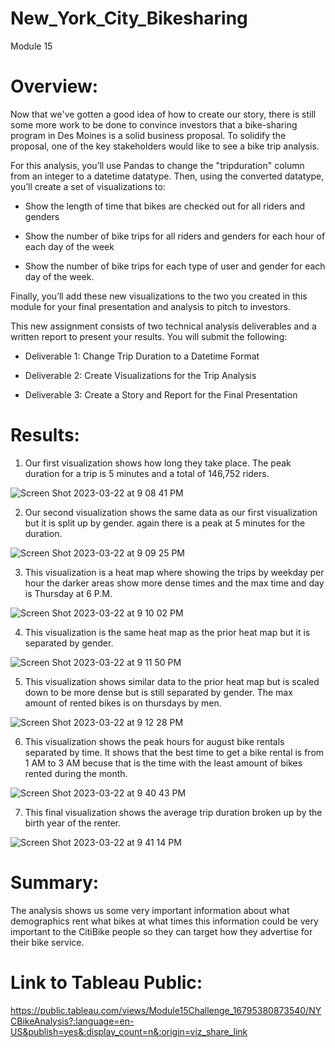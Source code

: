 # New_York_City_Bikesharing
Module 15

# Overview:

Now that we've gotten a good idea of how to create our story, there is still some more work to be done to convince investors that a bike-sharing program in Des Moines is a solid business proposal. To solidify the proposal, one of the key stakeholders would like to see a bike trip analysis.

For this analysis, you’ll use Pandas to change the "tripduration" column from an integer to a datetime datatype. Then, using the converted datatype, you’ll create a set of visualizations to:

  - Show the length of time that bikes are checked out for all riders and genders

  - Show the number of bike trips for all riders and genders for each hour of each day of the week

  - Show the number of bike trips for each type of user and gender for each day of the week.

Finally, you’ll add these new visualizations to the two you created in this module for your final presentation and analysis to pitch to investors.

This new assignment consists of two technical analysis deliverables and a written report to present your results. You will submit the following:

- Deliverable 1: Change Trip Duration to a Datetime Format

- Deliverable 2: Create Visualizations for the Trip Analysis

- Deliverable 3: Create a Story and Report for the Final Presentation

# Results:

1) Our first visualization shows how long they take place. The peak duration for a trip is 5 minutes and a total of 146,752 riders.

![Screen Shot 2023-03-22 at 9 08 41 PM](https://user-images.githubusercontent.com/114446803/227078430-54dcbca8-2c08-4a03-ab99-cbd1d311d906.png)

2) Our second visualization shows the same data as our first visualization but it is split up by gender. again there is a peak at 5 minutes for the duration.

![Screen Shot 2023-03-22 at 9 09 25 PM](https://user-images.githubusercontent.com/114446803/227079233-da1486da-eefc-45d0-9cb9-e8d8da981221.png)

3) This visualization is a heat map where showing the trips by weekday per hour the darker areas show more dense times and the max time and day is Thursday at 6 P.M.

![Screen Shot 2023-03-22 at 9 10 02 PM](https://user-images.githubusercontent.com/114446803/227079960-43547e86-ae9f-4799-bb16-4d266b359bb6.png)

4) This visualization is the same heat map as the prior heat map but it is separated by gender.

![Screen Shot 2023-03-22 at 9 11 50 PM](https://user-images.githubusercontent.com/114446803/227080001-a35f016f-13a1-4a87-a922-4a845271daa5.png)

5) This visualization shows similar data to the prior heat map but is scaled down to be more dense but is still separated by gender. The max amount of rented bikes is on thursdays by men.

![Screen Shot 2023-03-22 at 9 12 28 PM](https://user-images.githubusercontent.com/114446803/227080315-4e4edf06-1f45-4627-bca9-fd741c57111f.png)

6) This visualization shows the peak hours for august bike rentals separated by time. It shows that the best time to get a bike rental is from 1 AM to 3 AM becuse that is the time with the least amount of bikes rented during the month.

![Screen Shot 2023-03-22 at 9 40 43 PM](https://user-images.githubusercontent.com/114446803/227080116-f9569ffb-4cc3-4a29-999d-33c171397d5f.png)

7) This final visualization shows the average trip duration broken up by the birth year of the renter.

![Screen Shot 2023-03-22 at 9 41 14 PM](https://user-images.githubusercontent.com/114446803/227080168-8de2dda9-8351-45cc-b35f-ec79f1a7b658.png)

# Summary:

The analysis shows us some very important information about what demographics rent what bikes at what times this information could be very important to the CitiBike people so they can target how they advertise for their bike service.

# Link to Tableau Public:

https://public.tableau.com/views/Module15Challenge_16795380873540/NYCBikeAnalysis?:language=en-US&publish=yes&:display_count=n&:origin=viz_share_link
